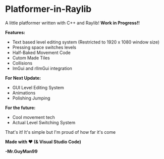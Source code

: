 # Platformer-in-Raylib
A little platformer written with C++ and Raylib!
**Work in Progress!!**

**Features:**

  - Text based level editing system (Restricted to 1920 x 1080 window size)
  - Pressing space switches levels
  - Half-Baked Movement Code
  - Cutom Made Tiles
  - Collisions
  - ImGui and rlImGui integration
  
**For Next Update:**

  - GUI Level Editing System
  - Animations
  - Polishing Jumping

**For the future:**

  - Cool movement tech
  - Actual Level Switching System

That's it! It's simple but I'm proud of how far it's come

**Made with ❤️ (& Visual Studio Code)**

**-Mr.GuyMan99**
